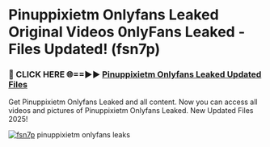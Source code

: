 # Pinuppixietm Onlyfans Leaked Original Videos 0nlyFans Leaked - Files Updated! (fsn7p)

<h3>🔴 CLICK HERE 🌐==►► <a href="https://tinyurl.com/3hn5wdd3" rel="nofollow">Pinuppixietm Onlyfans Leaked Updated Files</a></h3>

Get Pinuppixietm Onlyfans Leaked and all content. Now you can access all videos and pictures of Pinuppixietm Onlyfans Leaked. New Updated Files 2025!

[![fsn7p](https://i.imgur.com/4HnBqBT.gif)](https://tinyurl.com/3hn5wdd3)
pinuppixietm onlyfans leaks
